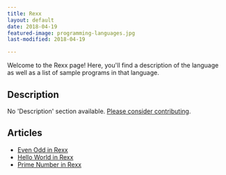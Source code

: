 ```yaml
---
title: Rexx
layout: default
date: 2018-04-19
featured-image: programming-languages.jpg
last-modified: 2018-04-19

---
```


Welcome to the Rexx page! Here, you'll find a description of the language as well as a list of sample programs in that language.

## Description

No 'Description' section available. [Please consider contributing](https://github.com/TheRenegadeCoder/sample-programs-website).

## Articles

- [Even Odd in Rexx](https://rzuckerm.github.io/sample-programs-website-copy/projects/even-odd/rexx)
- [Hello World in Rexx](https://rzuckerm.github.io/sample-programs-website-copy/projects/hello-world/rexx)
- [Prime Number in Rexx](https://rzuckerm.github.io/sample-programs-website-copy/projects/prime-number/rexx)